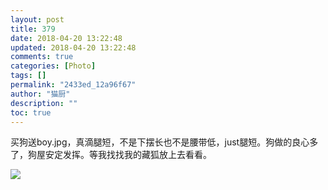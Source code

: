 ```yaml
---
layout: post
title: 379
date: 2018-04-20 13:22:48
updated: 2018-04-20 13:22:48
comments: true
categories: [Photo]
tags: []
permalink: "2433ed_12a96f67"
author: "猫厨"
description: ""
toc: true
---
```


<p>买狗送boy.jpg，真滴腿短，不是下摆长也不是腰带低，just腿短。狗做的良心多了，狗屋安定发挥。等我找找我的藏狐放上去看看。<br /></p>

![](/img/img_cVZNdzJtQk9JV2V2REIxY2lwckg5eDZ0dkdrRitJaE42NXZpbjBSRjFDc2tNOUZab3pFYWl3PT0.jpg)